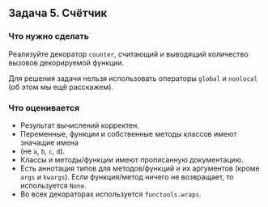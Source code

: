 ## Задача 5. Счётчик
### Что нужно сделать
Реализуйте декоратор `counter`, считающий и выводящий количество вызовов 
декорируемой функции.

Для решения задачи нельзя использовать операторы `global` и `nonlocal` 
(об этом мы ещё расскажем).
### Что оценивается
- Результат вычислений корректен.
- Переменные, функции и собственные методы классов имеют значащие имена 
- (не `a`, `b`, `c`, `d`).
- Классы и методы/функции имеют прописанную документацию.
- Есть аннотация типов для методов/функций и их аргументов (кроме `args` и 
  `kwargs`). Если функция/метод ничего не возвращает, то используется `None`.
- Во всех декораторах используется `functools.wraps`.

